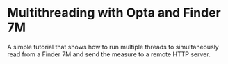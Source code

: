 # Multithreading with Opta and Finder 7M

A simple tutorial that shows how to run multiple threads to simultaneously read
from a Finder 7M and send the measure to a remote HTTP server.
